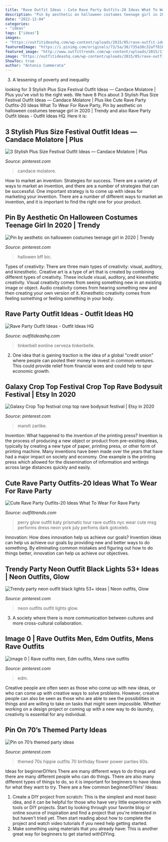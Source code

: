 ```yaml
---
title: "Rave Outfit Ideas : Cute Rave Party Outfits-20 Ideas What To Wear For Rave Party"
description: "Pin by aesthetic on halloween costumes teenage girl in 2020"
date: "2022-12-04"
categories:
- "ideas"
tags: ["ideas"]
images:
- "https://outfitideashq.com/wp-content/uploads/2015/05/rave-outfit-ideas-6.jpg"
featuredImage: "https://i.pinimg.com/originals/73/5a/38/735a38c32aff81bdb8417afeb4abb9a2.jpg"
featured_image: "http://www.outfittrends.com/wp-content/uploads/2015/11/rave9.jpg"
image: "https://outfitideashq.com/wp-content/uploads/2015/05/rave-outfit-ideas-6.jpg"
ShowToc: true
author: "Antonio Cummerata"
---
```



3. A lessening of poverty and inequality 

	

		
looking for 3 Stylish Plus Size Festival Outfit Ideas — Candace Molatore | Plus you've visit to the right web. We have 8 Pics about 3 Stylish Plus Size Festival Outfit Ideas — Candace Molatore | Plus like Cute Rave Party Outfits-20 Ideas What To Wear For Rave Party, Pin by aesthetic on halloween costumes teenage girl in 2020 | Trendy and also Rave Party Outfit Ideas - Outfit Ideas HQ. Here it is:
		
    
## 3 Stylish Plus Size Festival Outfit Ideas — Candace Molatore | Plus

<img loading=lazy src="https://i.pinimg.com/736x/5f/7a/66/5f7a663f72e930edccd5b6848c7ac59f.jpg" onerror="this.onerror=null;this.src='https://tse4.mm.bing.net/th?id=OIP.1vxP77qRxbT_wgirxlSzBAHaJQ&amp;pid=15.1';" alt="3 Stylish Plus Size Festival Outfit Ideas — Candace Molatore | Plus">

_Source: pinterest.com_

>candace molatore. 

	

How to market an invention: Strategies for success.
There are a variety of ways to market an invention, and there are a number of strategies that can be successful. One important strategy is to come up with ideas for marketing your invention. There are a number of different ways to market an invention, and it is important to find the right one for your product.

    
## Pin By Aesthetic On Halloween Costumes Teenage Girl In 2020 | Trendy

<img loading=lazy src="https://i.pinimg.com/736x/b3/bd/55/b3bd551ea5d5fbe9a9ab8892464e4dcf.jpg" onerror="this.onerror=null;this.src='https://tse1.mm.bing.net/th?id=OIP.xTLNstpTxbDSJNTVzYmAiAHaJJ&amp;pid=15.1';" alt="Pin by aesthetic on halloween costumes teenage girl in 2020 | Trendy">

_Source: pinterest.com_

>hallowen bff bic. 

	

Types of creativity: There are three main types of creativity: visual, auditory, and kinesthetic.
Creative art is a type of art that is created by combining different types of creativity. These include visual, auditory, and kinesthetic creativity. Visual creativity comes from seeing something new in an existing image or object. Audio creativity comes from hearing something new and then creating your own version of it. Kinesthetic creativity comes from feeling something or feeling something in your body.

    
## Rave Party Outfit Ideas - Outfit Ideas HQ

<img loading=lazy src="https://outfitideashq.com/wp-content/uploads/2015/05/rave-outfit-ideas-6.jpg" onerror="this.onerror=null;this.src='https://tse4.mm.bing.net/th?id=OIP.S-5cI9gT2mC85Hyqq6QgEQHaLe&amp;pid=15.1';" alt="Rave Party Outfit Ideas - Outfit Ideas HQ">

_Source: outfitideashq.com_

>tinkerbell eonline cerveza tinkerbelle. 

	

2. One idea that is gaining traction is the idea of a global "credit union" where people can pooled their money to invest in common ventures. This could provide relief from financial woes and could help to spur economic growth.

    
## Galaxy Crop Top Festival Crop Top Rave Bodysuit Festival | Etsy In 2020

<img loading=lazy src="https://i.pinimg.com/736x/54/94/a7/5494a78cee345eebe18d93f46bb2ffb1.jpg" onerror="this.onerror=null;this.src='https://tse4.mm.bing.net/th?id=OIP.nLHH3_i-kIRA5V7YeFcMBgHaLH&amp;pid=15.1';" alt="Galaxy Crop Top festival crop top rave bodysuit festival | Etsy in 2020">

_Source: pinterest.com_

>marolt zarlike. 

	

Invention: What happened to the invention of the printing press?
Invention is the process of producing a new object or product from pre-existing ideas, typically by creating a new type of paper, printing press, or other form of printing machine. Many inventions have been made over the years that have had a major impact on society and economy. One example is the printing press which allowed for the dissemination of information and writings across large distances quickly and easily.

    
## Cute Rave Party Outfits-20 Ideas What To Wear For Rave Party

<img loading=lazy src="http://www.outfittrends.com/wp-content/uploads/2015/11/rave9.jpg" onerror="this.onerror=null;this.src='https://tse2.mm.bing.net/th?id=OIP.mVkJByzCSDVMkVFBFw6xsAHaLG&amp;pid=15.1';" alt="Cute Rave Party Outfits-20 Ideas What To Wear For Rave Party">

_Source: outfittrends.com_

>perry glow outfit katy prismatic tour rave outfits nyc wear cute msg performs dress neon york july perfoms dark gotceleb. 

	

Innovation: How does innovation help us achieve our goals?
Invention ideas can help us achieve our goals by providing new and better ways to do something. By eliminating common mistakes and figuring out how to do things better, innovation can help us achieve our objectives.

    
## Trendy Party Neon Outfit Black Lights 53+ Ideas | Neon Outfits, Glow

<img loading=lazy src="https://i.pinimg.com/originals/73/5a/38/735a38c32aff81bdb8417afeb4abb9a2.jpg" onerror="this.onerror=null;this.src='https://tse3.mm.bing.net/th?id=OIP._UTfvpV9AOblJaepzwT42gAAAA&amp;pid=15.1';" alt="Trendy party neon outfit black lights 53+ ideas | Neon outfits, Glow">

_Source: pinterest.com_

>neon outfits outfit lights glow. 

	

3. A society where there is more communication between cultures and more cross-cultural collaboration. 

    
## Image 0 | Rave Outfits Men, Edm Outfits, Mens Rave Outfits

<img loading=lazy src="https://i.pinimg.com/736x/1c/f9/b3/1cf9b30ec7f968f8509733d4aa08c07d.jpg" onerror="this.onerror=null;this.src='https://tse3.mm.bing.net/th?id=OIP.57h2SzgN4VUIsEEqAX7TcwHaLH&amp;pid=15.1';" alt="image 0 | Rave outfits men, Edm outfits, Mens rave outfits">

_Source: pinterest.com_

>edm. 

	

Creative people are often seen as those who come up with new ideas, or who can come up with creative ways to solve problems. However, creative people can also be seen as those who are able to see the possibilities in things and are willing to take on tasks that might seem impossible. Whether working on a design project or coming up with a new way to do laundry, creativity is essential for any individual.

    
## Pin On 70’s Themed Party Ideas

<img loading=lazy src="https://i.pinimg.com/736x/4c/a1/8e/4ca18e5b191fc4c946dd23c64552953a.jpg" onerror="this.onerror=null;this.src='https://tse2.mm.bing.net/th?id=OIP.l2TP7aZC95OfporpLcxclAHaJ3&amp;pid=15.1';" alt="Pin on 70’s themed party ideas">

_Source: pinterest.com_

>themed 70s hippie outfits 70 birthday flower power parties 60s. 

	

Ideas for beginnerDIYers
There are many different ways to do things and there are many different people who can do things. There are also many different types of things to do, so it is important for beginners to have ideas for what they want to try. There are a few common beginnerDIYers' Ideas: 
1. Create a DIY project from scratch: This is the simplest and most basic idea, and it can be helpful for those who have very little experience with tools or DIY projects. Start by looking through your favorite blog or online source of inspiration and find a project that you're interested in but haven't tried yet. Then start reading about how to complete the project and watch video tutorials if you need help getting started. 
2. Make something using materials that you already have: This is another great way for beginners to get started withDIYing.

